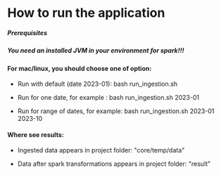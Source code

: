 # How to run the application

##### Prerequisites
##### You need an installed JVM in your environment for spark!!!

#### For mac/linux, you should choose one of option: 

- Run with default (date 2023-01): 
bash run_ingestion.sh

-  Run for one date, for example :
bash run_ingestion.sh 2023-01

-  Run for range of dates, for example:
bash run_ingestion.sh 2023-01 2023-10


#### Where see results:

- Ingested data appears in project folder:
"core/temp/data"

- Data after spark transformations appears in  project folder:
"result"